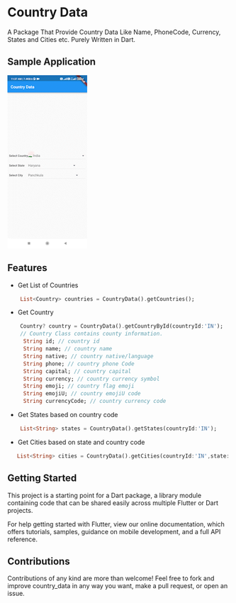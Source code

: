 # Country Data
A Package That Provide Country Data Like Name, PhoneCode, Currency, States and Cities etc.
Purely Written in Dart.
## Sample Application
![example](https://github.com/CodeWithNav/country_data/blob/main/git_data/example.gif)
## Features
* Get List of Countries
```dart
    List<Country> countries = CountryData().getCountries();
```
* Get Country
```dart
    Country? country = CountryData().getCountryById(countryId:'IN');
    // Country Class contains county information.
     String id; // country id
     String name; // country name
     String native; // country native/language
     String phone; // country phone Code
     String capital; // country capital
     String currency; // country currency symbol
     String emoji; // country flag emoji
     String emojiU; // country emojiU code
     String currencyCode; // country currency code 
```
* Get States based on country code
```dart
    List<String> states = CountryData().getStates(countryId:'IN');
```
* Get Cities based on state and country code
 ```dart
    List<String> cities = CountryData().getCities(countryId:'IN',state:'Punjab');
 ```
## Getting Started
This project is a starting point for a Dart package, a library module containing code that can be shared easily across multiple Flutter or Dart projects.

For help getting started with Flutter, view our online documentation, which offers tutorials, samples, guidance on mobile development, and a full API reference.
## Contributions
Contributions of any kind are more than welcome! Feel free to fork and improve country_data in any way you want, make a pull request, or open an issue.
